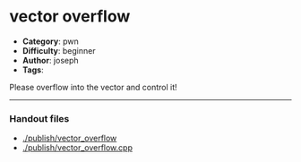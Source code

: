 vector overflow
======================

- **Category**: pwn
- **Difficulty**: beginner
- **Author**: joseph
- **Tags**: 

Please overflow into the vector and control it!

---

### Handout files

- [./publish/vector_overflow](./publish/vector_overflow)
- [./publish/vector_overflow.cpp](./publish/vector_overflow.cpp)
